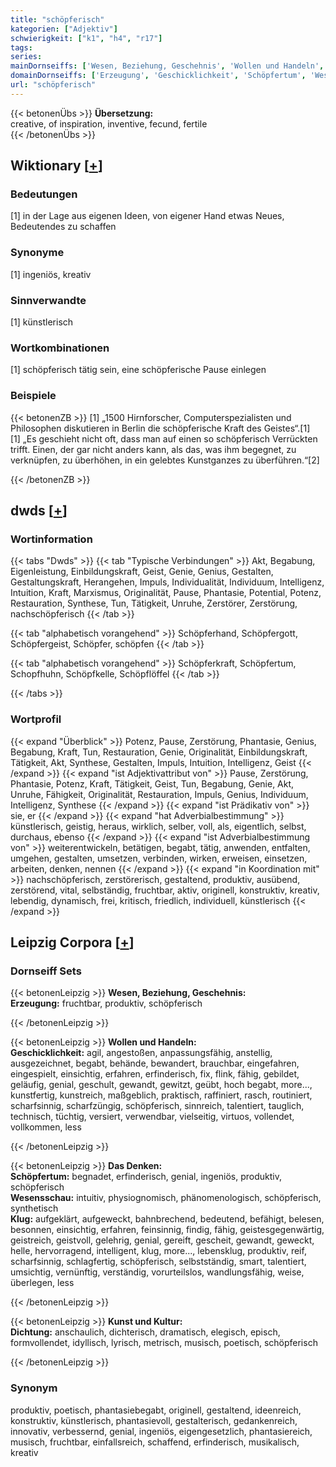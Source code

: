 ```yaml
---
title: "schöpferisch"
kategorien: ["Adjektiv"]
schwierigkeit: ["k1", "h4", "r17"]
tags:
series:
mainDornseiffs: ['Wesen, Beziehung, Geschehnis', 'Wollen und Handeln', 'Das Denken', 'Kunst und Kultur']
domainDornseiffs: ['Erzeugung', 'Geschicklichkeit', 'Schöpfertum', 'Wesensschau', 'Klug', 'Dichtung']
url: "schöpferisch"
---
```


{{< betonenÜbs >}}
**Übersetzung:**  
creative, of inspiration, inventive, fecund, fertile  
{{< /betonenÜbs >}}

## Wiktionary [[+](https://de.wiktionary.org/wiki/schöpferisch)]

### Bedeutungen
[1] in der Lage aus eigenen Ideen, von eigener Hand etwas Neues, Bedeutendes zu schaffen  

### Synonyme
[1] ingeniös, kreativ  

### Sinnverwandte
[1] künstlerisch  

### Wortkombinationen
[1] schöpferisch tätig sein, eine schöpferische Pause einlegen  

### Beispiele
{{< betonenZB >}}
[1] „1500 Hirnforscher, Computerspezialisten und Philosophen diskutieren in Berlin die schöpferische Kraft des Geistes“.[1]  
[1] „Es geschieht nicht oft, dass man auf einen so schöpferisch Verrückten trifft. Einen, der gar nicht anders kann, als das, was ihm begegnet, zu verknüpfen, zu überhöhen, in ein gelebtes Kunstganzes zu überführen.“[2]  

{{< /betonenZB >}}


## dwds [[+](https://www.dwds.de/wb/schöpferisch)]

### Wortinformation
{{< tabs "Dwds" >}}
{{< tab "Typische Verbindungen" >}}
Akt, Begabung, Eigenleistung, Einbildungskraft, Geist, Genie, Genius, Gestalten, Gestaltungskraft, Herangehen, Impuls, Individualität, Individuum, Intelligenz, Intuition, Kraft, Marxismus, Originalität, Pause, Phantasie, Potential, Potenz, Restauration, Synthese, Tun, Tätigkeit, Unruhe, Zerstörer, Zerstörung, nachschöpferisch
{{< /tab >}}

{{< tab "alphabetisch vorangehend" >}}
Schöpferhand, Schöpfergott, Schöpfergeist, Schöpfer, schöpfen
{{< /tab >}}

{{< tab "alphabetisch vorangehend" >}}
Schöpferkraft, Schöpfertum, Schopfhuhn, Schöpfkelle, Schöpflöffel
{{< /tab >}}

{{< /tabs >}}

### Wortprofil
{{< expand "Überblick" >}} Potenz, Pause, Zerstörung, Phantasie, Genius, Begabung, Kraft, Tun, Restauration, Genie, Originalität, Einbildungskraft, Tätigkeit, Akt, Synthese, Gestalten, Impuls, Intuition, Intelligenz, Geist {{< /expand >}}
{{< expand "ist Adjektivattribut von" >}} Pause, Zerstörung, Phantasie, Potenz, Kraft, Tätigkeit, Geist, Tun, Begabung, Genie, Akt, Unruhe, Fähigkeit, Originalität, Restauration, Impuls, Genius, Individuum, Intelligenz, Synthese {{< /expand >}}
{{< expand "ist Prädikativ von" >}} sie, er {{< /expand >}}
{{< expand "hat Adverbialbestimmung" >}} künstlerisch, geistig, heraus, wirklich, selber, voll, als, eigentlich, selbst, durchaus, ebenso {{< /expand >}}
{{< expand "ist Adverbialbestimmung von" >}} weiterentwickeln, betätigen, begabt, tätig, anwenden, entfalten, umgehen, gestalten, umsetzen, verbinden, wirken, erweisen, einsetzen, arbeiten, denken, nennen {{< /expand >}}
{{< expand "in Koordination mit" >}} nachschöpferisch, zerstörerisch, gestaltend, produktiv, ausübend, zerstörend, vital, selbständig, fruchtbar, aktiv, originell, konstruktiv, kreativ, lebendig, dynamisch, frei, kritisch, friedlich, individuell, künstlerisch {{< /expand >}}

## Leipzig Corpora [[+](https://corpora.uni-leipzig.de/en/res?word=schöpferisch&corpusId=deu_newscrawl-public_2018)]

### Dornseiff Sets
{{< betonenLeipzig >}}
**Wesen, Beziehung, Geschehnis:**  
**Erzeugung:** fruchtbar, produktiv, schöpferisch  

{{< /betonenLeipzig >}}


{{< betonenLeipzig >}}
**Wollen und Handeln:**  
**Geschicklichkeit:** agil, angestoßen, anpassungsfähig, anstellig, ausgezeichnet, begabt, behände, bewandert, brauchbar, eingefahren, eingespielt, einsichtig, erfahren, erfinderisch, fix, flink, fähig, gebildet, geläufig, genial, geschult, gewandt, gewitzt, geübt, hoch begabt, more..., kunstfertig, kunstreich, maßgeblich, praktisch, raffiniert, rasch, routiniert, scharfsinnig, scharfzüngig, schöpferisch, sinnreich, talentiert, tauglich, technisch, tüchtig, versiert, verwendbar, vielseitig, virtuos, vollendet, vollkommen, less  

{{< /betonenLeipzig >}}


{{< betonenLeipzig >}}
**Das Denken:**  
**Schöpfertum:** begnadet, erfinderisch, genial, ingeniös, produktiv, schöpferisch  
**Wesensschau:** intuitiv, physiognomisch, phänomenologisch, schöpferisch, synthetisch  
**Klug:** aufgeklärt, aufgeweckt, bahnbrechend, bedeutend, befähigt, belesen, besonnen, einsichtig, erfahren, feinsinnig, findig, fähig, geistesgegenwärtig, geistreich, geistvoll, gelehrig, genial, gereift, gescheit, gewandt, geweckt, helle, hervorragend, intelligent, klug, more..., lebensklug, produktiv, reif, scharfsinnig, schlagfertig, schöpferisch, selbstständig, smart, talentiert, umsichtig, vernünftig, verständig, vorurteilslos, wandlungsfähig, weise, überlegen, less  

{{< /betonenLeipzig >}}


{{< betonenLeipzig >}}
**Kunst und Kultur:**  
**Dichtung:** anschaulich, dichterisch, dramatisch, elegisch, episch, formvollendet, idyllisch, lyrisch, metrisch, musisch, poetisch, schöpferisch  

{{< /betonenLeipzig >}}

### Synonym
produktiv, poetisch, phantasiebegabt, originell, gestaltend, ideenreich, konstruktiv, künstlerisch, phantasievoll, gestalterisch, gedankenreich, innovativ, verbessernd, genial, ingeniös, eigengesetzlich, phantasiereich, musisch, fruchtbar, einfallsreich, schaffend, erfinderisch, musikalisch, kreativ

